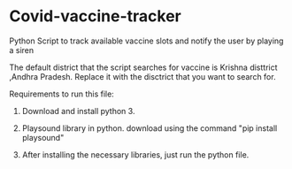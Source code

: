# Covid-vaccine-tracker

Python Script to track available vaccine slots and notify the user by playing a siren


The default district that the script searches for vaccine is Krishna disttrict ,Andhra Pradesh. Replace it with the disctrict that you want to search for.


Requirements to run this file: 

1) Download and install python 3.


2) Playsound library in python.
   download using the command "pip install playsound"
  
  
3) After installing the necessary libraries, just run the python file.
